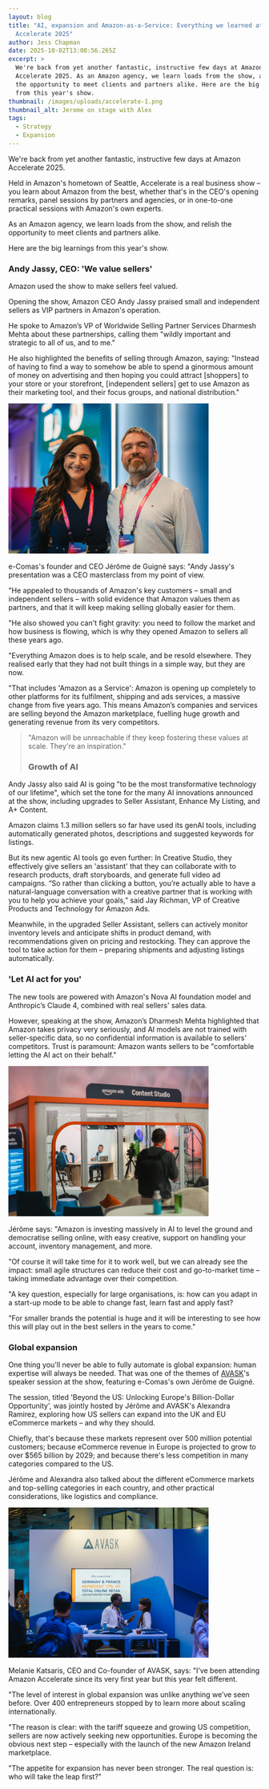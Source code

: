 ```yaml
---
layout: blog
title: "AI, expansion and Amazon-as-a-Service: Everything we learned at Amazon
  Accelerate 2025"
author: Jess Chapman
date: 2025-10-02T13:08:56.265Z
excerpt: >
  We're back from yet another fantastic, instructive few days at Amazon
  Accelerate 2025. As an Amazon agency, we learn loads from the show, and relish
  the opportunity to meet clients and partners alike. Here are the big learnings
  from this year's show. 
thumbnail: /images/uploads/accelerate-1.png
thumbnail_alt: Jerome on stage with Alex
tags:
  - Strategy
  - Expansion
---
```

We're back from yet another fantastic, instructive few days at Amazon Accelerate 2025.

Held in Amazon's hometown of Seattle, Accelerate is a real business show – you learn about Amazon from the best, whether that's in the CEO's opening remarks, panel sessions by partners and agencies, or in one-to-one practical sessions with Amazon's own experts. 

As an Amazon agency, we learn loads from the show, and relish the opportunity to meet clients and partners alike. 

Here are the big learnings from this year's show. 

### Andy Jassy, CEO: 'We value sellers'

Amazon used the show to make sellers feel valued. 

Opening the show, Amazon CEO Andy Jassy praised small and independent sellers as VIP partners in Amazon's operation.

He spoke to Amazon’s VP of Worldwide Selling Partner Services Dharmesh Mehta about these partnerships, calling them "wildly important and strategic to all of us, and to me."

He also highlighted the benefits of selling through Amazon, saying: "Instead of having to find a way to somehow be able to spend a ginormous amount of money on advertising and then hoping you could attract \[shoppers] to your store or your storefront, \[independent sellers] get to use Amazon as their marketing tool, and their focus groups, and national distribution."

![](/images/uploads/accelerate-2.png)

e-Comas's founder and CEO Jérôme de Guigné says: "Andy Jassy's presentation was a CEO masterclass from my point of view.

"He appealed to thousands of Amazon's key customers – small and independent sellers – with solid evidence that Amazon values them as partners, and that it will keep making selling globally easier for them.

"He also showed you can't fight gravity: you need to follow the market and how business is flowing, which is why they opened Amazon to sellers all these years ago. 

"Everything Amazon does is to help scale, and be resold elsewhere. They realised early that they had not built things in a simple way, but they are now. 

"That includes 'Amazon as a Service': Amazon is opening up completely to other platforms for its fulfilment, shipping and ads services, a massive change from five years ago. This means Amazon’s companies and services are selling beyond the Amazon marketplace, fuelling huge growth and generating revenue from its very competitors.

> "Amazon will be unreachable if they keep fostering these values at scale. They're an inspiration."
>
> ### Growth of AI

Andy Jassy also said AI is going "to be the most transformative technology of our lifetime", which set the tone for the many AI innovations announced at the show, including upgrades to Seller Assistant, Enhance My Listing, and A+ Content.

Amazon claims 1.3 million sellers so far have used its genAI tools, including automatically generated photos, descriptions and suggested keywords for listings. 

But its new agentic AI tools go even further: In Creative Studio, they effectively give sellers an 'assistant' that they can collaborate with to research products, draft storyboards, and generate full video ad campaigns. “So rather than clicking a button, you’re actually able to have a natural-language conversation with a creative partner that is working with you to help you achieve your goals,” said Jay Richman, VP of Creative Products and Technology for Amazon Ads.

Meanwhile, in the upgraded Seller Assistant, sellers can actively monitor inventory levels and anticipate shifts in product demand, with recommendations given on pricing and restocking. They can approve the tool to take action for them – preparing shipments and adjusting listings automatically. 

### 'Let AI act for you' 

The new tools are powered with Amazon's Nova AI foundation model and Anthropic’s Claude 4, combined with real sellers' sales data. 

However, speaking at the show, Amazon’s Dharmesh Mehta highlighted that Amazon takes privacy very seriously, and AI models are not trained with seller-specific data, so no confidential information is available to sellers' competitors. Trust is paramount: Amazon wants sellers to be "comfortable letting the AI act on their behalf."

![](/images/uploads/accelerate-3.png)

Jérôme says: "Amazon is investing massively in AI to level the ground and democratise selling online, with easy creative, support on handling your account, inventory management, and more. 

"Of course it will take time for it to work well, but we can already see the impact: small agile structures can reduce their cost and go-to-market time – taking immediate advantage over their competition. 

"A key question, especially for large organisations, is: how can you adapt in a start-up mode to be able to change fast, learn fast and apply fast? 

"For smaller brands the potential is huge and it will be interesting to see how this will play out in the best sellers in the years to come."

### Global expansion

One thing you'll never be able to fully automate is global expansion: human expertise will always be needed. That was one of the themes of [AVASK](https://avask.com/)'s speaker session at the show, featuring e-Comas's own Jérôme de Guigné.

The session, titled 'Beyond the US: Unlocking Europe's Billion-Dollar Opportunity', was jointly hosted by Jérôme and AVASK's Alexandra Ramirez, exploring how US sellers can expand into the UK and EU eCommerce markets – and why they should. 

Chiefly, that's because these markets represent over 500 million potential customers; because eCommerce revenue in Europe is projected to grow to over $565 billion by 2029; and because there's less competition in many categories compared to the US.

Jérôme and Alexandra also talked about the different eCommerce markets and top-selling categories in each country, and other practical considerations, like logistics and compliance.

![](/images/uploads/accelerate-4.png)

Melanie Katsaris, CEO and Co-founder of AVASK, says: "I’ve been attending Amazon Accelerate since its very first year but this year felt different.

"The level of interest in global expansion was unlike anything we’ve seen before. Over 400 entrepreneurs stopped by to learn more about scaling internationally.

"The reason is clear: with the tariff squeeze and growing US competition, sellers are now actively seeking new opportunities. Europe is becoming the obvious next step – especially with the launch of the new Amazon Ireland marketplace.

"The appetite for expansion has never been stronger. The real question is: who will take the leap first?"

<!--EndFragment-->